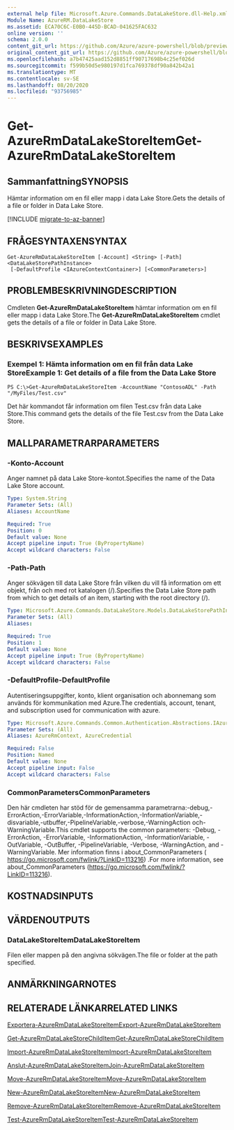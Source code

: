 ```yaml
---
external help file: Microsoft.Azure.Commands.DataLakeStore.dll-Help.xml
Module Name: AzureRM.DataLakeStore
ms.assetid: ECA70C6C-E0B0-445D-BCAD-041625FAC632
online version: ''
schema: 2.0.0
content_git_url: https://github.com/Azure/azure-powershell/blob/preview/src/ResourceManager/DataLakeStore/Commands.DataLakeStore/help/Get-AzureRmDataLakeStoreItem.md
original_content_git_url: https://github.com/Azure/azure-powershell/blob/preview/src/ResourceManager/DataLakeStore/Commands.DataLakeStore/help/Get-AzureRmDataLakeStoreItem.md
ms.openlocfilehash: a7b47425aad152d8851ff90717698b4c25ef026d
ms.sourcegitcommit: f599b50d5e980197d1fca769378df90a842b42a1
ms.translationtype: MT
ms.contentlocale: sv-SE
ms.lasthandoff: 08/20/2020
ms.locfileid: "93756985"
---
```

# <span data-ttu-id="3e9d2-101">Get-AzureRmDataLakeStoreItem</span><span class="sxs-lookup"><span data-stu-id="3e9d2-101">Get-AzureRmDataLakeStoreItem</span></span>

## <span data-ttu-id="3e9d2-102">Sammanfattning</span><span class="sxs-lookup"><span data-stu-id="3e9d2-102">SYNOPSIS</span></span>
<span data-ttu-id="3e9d2-103">Hämtar information om en fil eller mapp i data Lake Store.</span><span class="sxs-lookup"><span data-stu-id="3e9d2-103">Gets the details of a file or folder in Data Lake Store.</span></span>

[!INCLUDE [migrate-to-az-banner](../../includes/migrate-to-az-banner.md)]

## <span data-ttu-id="3e9d2-104">FRÅGESYNTAXEN</span><span class="sxs-lookup"><span data-stu-id="3e9d2-104">SYNTAX</span></span>

```
Get-AzureRmDataLakeStoreItem [-Account] <String> [-Path] <DataLakeStorePathInstance>
 [-DefaultProfile <IAzureContextContainer>] [<CommonParameters>]
```

## <span data-ttu-id="3e9d2-105">PROBLEMBESKRIVNING</span><span class="sxs-lookup"><span data-stu-id="3e9d2-105">DESCRIPTION</span></span>
<span data-ttu-id="3e9d2-106">Cmdleten **Get-AzureRmDataLakeStoreItem** hämtar information om en fil eller mapp i data Lake Store.</span><span class="sxs-lookup"><span data-stu-id="3e9d2-106">The **Get-AzureRmDataLakeStoreItem** cmdlet gets the details of a file or folder in Data Lake Store.</span></span>

## <span data-ttu-id="3e9d2-107">BESKRIVS</span><span class="sxs-lookup"><span data-stu-id="3e9d2-107">EXAMPLES</span></span>

### <span data-ttu-id="3e9d2-108">Exempel 1: Hämta information om en fil från data Lake Store</span><span class="sxs-lookup"><span data-stu-id="3e9d2-108">Example 1: Get details of a file from the Data Lake Store</span></span>
```
PS C:\>Get-AzureRmDataLakeStoreItem -AccountName "ContosoADL" -Path "/MyFiles/Test.csv"
```

<span data-ttu-id="3e9d2-109">Det här kommandot får information om filen Test.csv från data Lake Store.</span><span class="sxs-lookup"><span data-stu-id="3e9d2-109">This command gets the details of the file Test.csv from the Data Lake Store.</span></span>

## <span data-ttu-id="3e9d2-110">MALLPARAMETRAR</span><span class="sxs-lookup"><span data-stu-id="3e9d2-110">PARAMETERS</span></span>

### <span data-ttu-id="3e9d2-111">-Konto</span><span class="sxs-lookup"><span data-stu-id="3e9d2-111">-Account</span></span>
<span data-ttu-id="3e9d2-112">Anger namnet på data Lake Store-kontot.</span><span class="sxs-lookup"><span data-stu-id="3e9d2-112">Specifies the name of the Data Lake Store account.</span></span>

```yaml
Type: System.String
Parameter Sets: (All)
Aliases: AccountName

Required: True
Position: 0
Default value: None
Accept pipeline input: True (ByPropertyName)
Accept wildcard characters: False
```

### <span data-ttu-id="3e9d2-113">-Path</span><span class="sxs-lookup"><span data-stu-id="3e9d2-113">-Path</span></span>
<span data-ttu-id="3e9d2-114">Anger sökvägen till data Lake Store från vilken du vill få information om ett objekt, från och med rot katalogen (/).</span><span class="sxs-lookup"><span data-stu-id="3e9d2-114">Specifies the Data Lake Store path from which to get details of an item, starting with the root directory (/).</span></span>

```yaml
Type: Microsoft.Azure.Commands.DataLakeStore.Models.DataLakeStorePathInstance
Parameter Sets: (All)
Aliases: 

Required: True
Position: 1
Default value: None
Accept pipeline input: True (ByPropertyName)
Accept wildcard characters: False
```

### <span data-ttu-id="3e9d2-115">-DefaultProfile</span><span class="sxs-lookup"><span data-stu-id="3e9d2-115">-DefaultProfile</span></span>
<span data-ttu-id="3e9d2-116">Autentiseringsuppgifter, konto, klient organisation och abonnemang som används för kommunikation med Azure.</span><span class="sxs-lookup"><span data-stu-id="3e9d2-116">The credentials, account, tenant, and subscription used for communication with azure.</span></span>

```yaml
Type: Microsoft.Azure.Commands.Common.Authentication.Abstractions.IAzureContextContainer
Parameter Sets: (All)
Aliases: AzureRmContext, AzureCredential

Required: False
Position: Named
Default value: None
Accept pipeline input: False
Accept wildcard characters: False
```

### <span data-ttu-id="3e9d2-117">CommonParameters</span><span class="sxs-lookup"><span data-stu-id="3e9d2-117">CommonParameters</span></span>
<span data-ttu-id="3e9d2-118">Den här cmdleten har stöd för de gemensamma parametrarna:-debug,-ErrorAction,-ErrorVariable,-InformationAction,-InformationVariable,-disvariable,-utbuffer,-PipelineVariable,-verbose,-WarningAction och-WarningVariable.</span><span class="sxs-lookup"><span data-stu-id="3e9d2-118">This cmdlet supports the common parameters: -Debug, -ErrorAction, -ErrorVariable, -InformationAction, -InformationVariable, -OutVariable, -OutBuffer, -PipelineVariable, -Verbose, -WarningAction, and -WarningVariable.</span></span> <span data-ttu-id="3e9d2-119">Mer information finns i about_CommonParameters ( https://go.microsoft.com/fwlink/?LinkID=113216) .</span><span class="sxs-lookup"><span data-stu-id="3e9d2-119">For more information, see about_CommonParameters (https://go.microsoft.com/fwlink/?LinkID=113216).</span></span>

## <span data-ttu-id="3e9d2-120">KOSTNADS</span><span class="sxs-lookup"><span data-stu-id="3e9d2-120">INPUTS</span></span>

## <span data-ttu-id="3e9d2-121">VÄRDEN</span><span class="sxs-lookup"><span data-stu-id="3e9d2-121">OUTPUTS</span></span>

### <span data-ttu-id="3e9d2-122">DataLakeStoreItem</span><span class="sxs-lookup"><span data-stu-id="3e9d2-122">DataLakeStoreItem</span></span>
<span data-ttu-id="3e9d2-123">Filen eller mappen på den angivna sökvägen.</span><span class="sxs-lookup"><span data-stu-id="3e9d2-123">The file or folder at the path specified.</span></span>

## <span data-ttu-id="3e9d2-124">ANMÄRKNINGAR</span><span class="sxs-lookup"><span data-stu-id="3e9d2-124">NOTES</span></span>

## <span data-ttu-id="3e9d2-125">RELATERADE LÄNKAR</span><span class="sxs-lookup"><span data-stu-id="3e9d2-125">RELATED LINKS</span></span>

[<span data-ttu-id="3e9d2-126">Exportera-AzureRmDataLakeStoreItem</span><span class="sxs-lookup"><span data-stu-id="3e9d2-126">Export-AzureRmDataLakeStoreItem</span></span>](./Export-AzureRmDataLakeStoreItem.md)

[<span data-ttu-id="3e9d2-127">Get-AzureRmDataLakeStoreChildItem</span><span class="sxs-lookup"><span data-stu-id="3e9d2-127">Get-AzureRmDataLakeStoreChildItem</span></span>](./Get-AzureRmDataLakeStoreChildItem.md)

[<span data-ttu-id="3e9d2-128">Import-AzureRmDataLakeStoreItem</span><span class="sxs-lookup"><span data-stu-id="3e9d2-128">Import-AzureRmDataLakeStoreItem</span></span>](./Import-AzureRmDataLakeStoreItem.md)

[<span data-ttu-id="3e9d2-129">Anslut-AzureRmDataLakeStoreItem</span><span class="sxs-lookup"><span data-stu-id="3e9d2-129">Join-AzureRmDataLakeStoreItem</span></span>](./Join-AzureRmDataLakeStoreItem.md)

[<span data-ttu-id="3e9d2-130">Move-AzureRmDataLakeStoreItem</span><span class="sxs-lookup"><span data-stu-id="3e9d2-130">Move-AzureRmDataLakeStoreItem</span></span>](./Move-AzureRmDataLakeStoreItem.md)

[<span data-ttu-id="3e9d2-131">New-AzureRmDataLakeStoreItem</span><span class="sxs-lookup"><span data-stu-id="3e9d2-131">New-AzureRmDataLakeStoreItem</span></span>](./New-AzureRmDataLakeStoreItem.md)

[<span data-ttu-id="3e9d2-132">Remove-AzureRmDataLakeStoreItem</span><span class="sxs-lookup"><span data-stu-id="3e9d2-132">Remove-AzureRmDataLakeStoreItem</span></span>](./Remove-AzureRmDataLakeStoreItem.md)

[<span data-ttu-id="3e9d2-133">Test-AzureRmDataLakeStoreItem</span><span class="sxs-lookup"><span data-stu-id="3e9d2-133">Test-AzureRmDataLakeStoreItem</span></span>](./Test-AzureRmDataLakeStoreItem.md)


